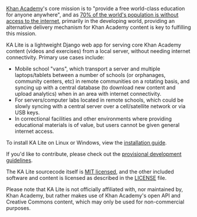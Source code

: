 [Khan Academy](http://www.khanacademy.org/)'s core mission is to "provide a free world-class education for anyone anywhere", and as [70% of the world's population is without access to the internet](http://en.wikipedia.org/wiki/Global_Internet_usage), primarily in the developing world, providing an alternative delivery mechanism for Khan Academy content is key to fulfilling this mission.

KA Lite is a lightweight Django web app for serving core Khan Academy content (videos and exercises) from a local server, without needing internet connectivity. Primary use cases include:
* Mobile school "vans", which transport a server and multiple laptops/tablets between a number of schools (or orphanages, community centers, etc) in remote communities on a rotating basis, and syncing up with a central database (to download new content and upload analytics) when in an area with internet connectivity.
* For servers/computer labs located in remote schools, which could be slowly syncing with a central server over a cell/satellite network or via USB keys.
* In correctional facilities and other environments where providing educational materials is of value, but users cannot be given general internet access.

To install KA Lite on Linux or Windows, view the [installation guide](https://github.com/jamalex/ka-lite/blob/master/INSTALL.md).

If you'd like to contribute, please check out the [provisional development guidelines](https://github.com/jamalex/ka-lite/blob/master/docs/DEVELOPMENT.md).

The KA Lite sourcecode itself is [MIT licensed](http://opensource.org/licenses/MIT), and the other included software
and content is licensed as described in the [LICENSE](./LICENSE) file.

Please note that KA Lite is not officially affiliated with, nor maintained by, Khan Academy, but rather makes use
of Khan Academy's open API and Creative Commons content, which may only be used for non-commercial purposes.